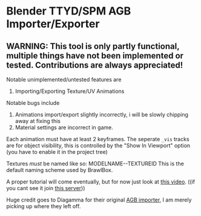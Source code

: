 # Blender TTYD/SPM AGB Importer/Exporter
## WARNING: This tool is only partly functional, multiple things have not been implemented or tested. Contributions are always appreciated!

Notable unimplemented/untested features are
1. Importing/Exporting Texture/UV Animations

Notable bugs include
1. Animations import/export slightly incorrectly, i will be slowly chipping away at fixing this
2. Material settings are incorrect in game.

Each animation must have at least 2 keyframes.
The seperate `_vis` tracks are for object visibility, this is controlled by the "Show In Viewport" option (you have to enable it in the project tree)

Textures *must* be named like so:
MODELNAME--TEXTUREID
This is the default naming scheme used by BrawlBox.

A proper tutorial will come eventually, but for now just look at [this video](https://discord.com/channels/480157509261459468/846130782065131521/1377098630321668289). ((if you cant see it join [this server](https://discord.gg/pgUvzTE5E5)))

Huge credit goes to Diagamma for their original [AGB importer](https://git.gauf.re/antoine/ttyd-stuff/src/branch/master/blender_io_ttyd_agb), I am merely picking up where they left off.
